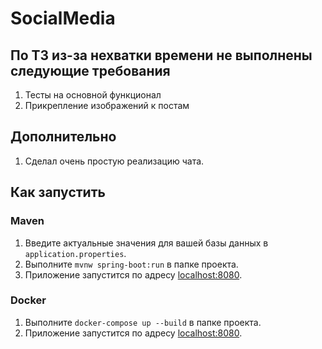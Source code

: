 # SocialMedia
## По ТЗ из-за нехватки времени не выполнены следующие требования
1. Тесты на основной функционал
2. Прикрепление изображений к постам
## Дополнительно
1. Сделал очень простую реализацию чата.
## Как запустить
### Maven
  1. Введите актуальные значения для вашей базы данных в `application.properties`.
  2. Выполните `mvnw spring-boot:run` в папке проекта.
  3. Приложение запустится по адресу [localhost:8080](http://localhost:8080).
### Docker
  1. Выполните `docker-compose up --build` в папке проекта.
  2. Приложение запустится по адресу [localhost:8080](http://localhost:8080).

